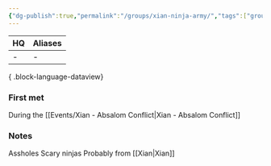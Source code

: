 ```yaml
---
{"dg-publish":true,"permalink":"/groups/xian-ninja-army/","tags":["group"],"dgShowBacklinks":true,"dgShowLocalGraph":true,"noteIcon":"group","created":"2023-12-28T16:19:07.078+01:00","updated":"2024-01-18T16:02:47.651+01:00"}
---
```


| HQ | Aliases |
| -- | ------- |
| \- | \-      |

{ .block-language-dataview}
### First met
During the [[Events/Xian - Absalom Conflict\|Xian - Absalom Conflict]]
### Notes
Assholes
Scary ninjas
Probably from [[Xian\|Xian]]